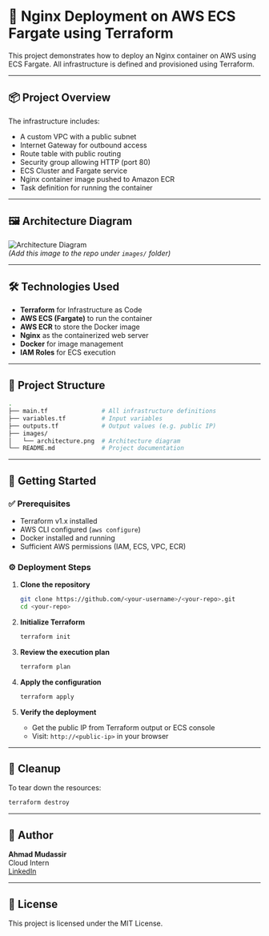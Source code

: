 # 🚀 Nginx Deployment on AWS ECS Fargate using Terraform

This project demonstrates how to deploy an Nginx container on AWS using ECS Fargate. All infrastructure is defined and provisioned using Terraform.

---

## 📦 Project Overview

The infrastructure includes:

- A custom VPC with a public subnet
- Internet Gateway for outbound access
- Route table with public routing
- Security group allowing HTTP (port 80)
- ECS Cluster and Fargate service
- Nginx container image pushed to Amazon ECR
- Task definition for running the container

---

## 🖼 Architecture Diagram

![Architecture Diagram](images/architecture.png)  
*(Add this image to the repo under `images/` folder)*

---

## 🛠 Technologies Used

- **Terraform** for Infrastructure as Code
- **AWS ECS (Fargate)** to run the container
- **AWS ECR** to store the Docker image
- **Nginx** as the containerized web server
- **Docker** for image management
- **IAM Roles** for ECS execution

---

## 📁 Project Structure

```bash
.
├── main.tf               # All infrastructure definitions
├── variables.tf          # Input variables
├── outputs.tf            # Output values (e.g. public IP)
├── images/
│   └── architecture.png  # Architecture diagram
└── README.md             # Project documentation
```

---

## 🚀 Getting Started

### ✅ Prerequisites

- Terraform v1.x installed
- AWS CLI configured (`aws configure`)
- Docker installed and running
- Sufficient AWS permissions (IAM, ECS, VPC, ECR)

### ⚙️ Deployment Steps

1. **Clone the repository**
   ```bash
   git clone https://github.com/<your-username>/<your-repo>.git
   cd <your-repo>
   ```

2. **Initialize Terraform**
   ```bash
   terraform init
   ```

3. **Review the execution plan**
   ```bash
   terraform plan
   ```

4. **Apply the configuration**
   ```bash
   terraform apply
   ```

5. **Verify the deployment**
   - Get the public IP from Terraform output or ECS console
   - Visit: `http://<public-ip>` in your browser

---

## 🧹 Cleanup

To tear down the resources:

```bash
terraform destroy
```

---

## 🙋 Author

**Ahmad Mudassir**  
Cloud Intern  
[LinkedIn](https://www.linkedin.com/in/your-profile)

---

## 📝 License

This project is licensed under the MIT License.
